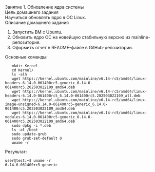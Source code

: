 Занятие 1. Обновление ядра системы  
Цель домашнего задания  
Научиться обновлять ядро в ОС Linux.  
Описание домашнего задания
1) Запустить ВМ c Ubuntu.
2) Обновить ядро ОС на новейшую стабильную версию из mainline-репозитория.
3) Оформить отчет в README-файле в GitHub-репозитории.


Основные команды:
```   uname -r
   mkdir Kernel
   cd Kernel/
   ls -alh
   wget https://kernel.ubuntu.com/mainline/v6.14-rc5/amd64/linux-headers-6.14.0-061400rc5-generic_6.14.0-061400rc5.202503022109_amd64.deb
   wget https://kernel.ubuntu.com/mainline/v6.14-rc5/amd64/linux-headers-6.14.0-061400rc5_6.14.0-061400rc5.202503022109_all.deb
   wget https://kernel.ubuntu.com/mainline/v6.14-rc5/amd64/linux-image-unsigned-6.14.0-061400rc5-generic_6.14.0-061400rc5.202503022109_amd64.deb
   wget https://kernel.ubuntu.com/mainline/v6.14-rc5/amd64/linux-modules-6.14.0-061400rc5-generic_6.14.0-061400rc5.202503022109_amd64.deb
   sudo dpkg -i *.deb
   ls -al /boot
   sudo update-grub
   sudo grub-set-default 0
   uname -r
```
Результат:
```
user@test:~$ uname -r
6.14.0-061400rc5-generic
```
